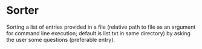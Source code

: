 # Sorter

Sorting a list of entries provided in a file (relative path to file as an argument for command line execution; default is list.txt in same directory) by asking the user some questions (preferable entry).
